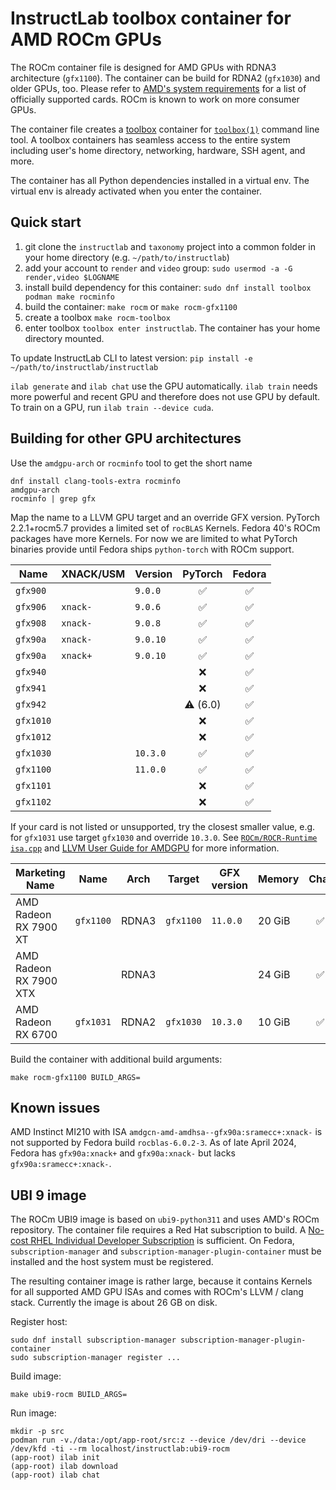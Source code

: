# InstructLab toolbox container for AMD ROCm GPUs

The ROCm container file is designed for AMD GPUs with RDNA3 architecture (`gfx1100`). The container can be build for RDNA2 (`gfx1030`) and older GPUs, too. Please refer to [AMD's system requirements](https://rocm.docs.amd.com/projects/install-on-linux/en/develop/reference/system-requirements.html) for a list of officially supported cards. ROCm is known to work on more consumer GPUs.

The container file creates a [toolbox](https://github.com/containers/toolbox) container for [`toolbox(1)`](https://www.mankier.com/1/toolbox) command line tool. A toolbox containers has seamless access to the entire system including user's home directory, networking, hardware, SSH agent, and more.

The container has all Python dependencies installed in a virtual env. The virtual env is already activated when you enter the container.

## Quick start

1. git clone the `instructlab` and `taxonomy` project into a common folder in your
   home directory (e.g. `~/path/to/instructlab`)
2. add your account to `render` and `video` group: `sudo usermod -a -G render,video $LOGNAME`
3. install build dependency for this container: `sudo dnf install toolbox podman make rocminfo`
4. build the container: `make rocm` or `make rocm-gfx1100`
5. create a toolbox `make rocm-toolbox`
6. enter toolbox `toolbox enter instructlab`. The container has your
   home directory mounted.

To update InstructLab CLI to latest version: `pip install -e ~/path/to/instructlab/instructlab`

`ilab generate` and `ilab chat` use the GPU automatically. `ilab train` needs
more powerful and recent GPU and therefore does not use GPU by default. To
train on a GPU, run `ilab train --device cuda`.


## Building for other GPU architectures

Use the `amdgpu-arch` or `rocminfo` tool to get the short name

```shell
dnf install clang-tools-extra rocminfo
amdgpu-arch
rocminfo | grep gfx
```

Map the name to a LLVM GPU target and an override GFX version. PyTorch 2.2.1+rocm5.7 provides a limited set of `rocBLAS` Kernels. Fedora 40's ROCm packages have more Kernels. For now we are limited to what PyTorch binaries provide until Fedora ships `python-torch` with ROCm support.

| Name      | XNACK/USM | Version  | PyTorch | Fedora |
|-----------|-----------|----------|:-------:|:------:|
| `gfx900`  |           | `9.0.0`  | ✅      | ✅     |
| `gfx906`  | `xnack-`  | `9.0.6`  | ✅      | ✅     |
| `gfx908`  | `xnack-`  | `9.0.8`  | ✅      | ✅     |
| `gfx90a`  | `xnack-`  | `9.0.10` | ✅      | ✅     |
| `gfx90a`  | `xnack+`  | `9.0.10` | ✅      | ✅     |
| `gfx940`  |           |          | ❌      | ✅     |
| `gfx941`  |           |          | ❌      | ✅     |
| `gfx942`  |           |          | ⚠️ (6.0)| ✅     |
| `gfx1010` |           |          | ❌      | ✅     |
| `gfx1012` |           |          | ❌      | ✅     |
| `gfx1030` |           | `10.3.0` | ✅      | ✅     |
| `gfx1100` |           | `11.0.0` | ✅      | ✅     |
| `gfx1101` |           |          | ❌      | ✅     |
| `gfx1102` |           |          | ❌      | ✅     |

If your card is not listed or unsupported, try the closest smaller value, e.g. for `gfx1031` use target `gfx1030` and override `10.3.0`. See [`ROCm/ROCR-Runtime` `isa.cpp`](https://github.com/ROCm/ROCR-Runtime/blob/rocm-6.0.2/src/core/runtime/isa.cpp#L245) and [LLVM User Guide for AMDGPU](https://llvm.org/docs/AMDGPUUsage.html#processors) for more information.

| Marketing Name         | Name      | Arch  | Target    | GFX version | Memory | Chat | Train |
|------------------------|-----------|-------|-----------|-------------|--------|:----:|:-----:|
| AMD Radeon RX 7900 XT  | `gfx1100` | RDNA3 | `gfx1100` | `11.0.0`    | 20 GiB | ✅   | ✅    |
| AMD Radeon RX 7900 XTX |           | RDNA3 |           |             | 24 GiB | ✅   | ✅    |
| AMD Radeon RX 6700     | `gfx1031` | RDNA2 | `gfx1030` | `10.3.0`    | 10 GiB | ✅   | ❌    |

Build the container with additional build arguments:

```shell
make rocm-gfx1100 BUILD_ARGS=
```

## Known issues

AMD Instinct MI210 with ISA `amdgcn-amd-amdhsa--gfx90a:sramecc+:xnack-` is not supported by Fedora build `rocblas-6.0.2-3`. As of late April 2024, Fedora has `gfx90a:xnack+` and `gfx90a:xnack-` but lacks `gfx90a:sramecc+:xnack-`.

## UBI 9 image

The ROCm UBI9 image is based on `ubi9-python311` and uses AMD's ROCm repository. The container file requires a Red Hat subscription to build. A [No-cost RHEL Individual Developer Subscription](https://developers.redhat.com/articles/faqs-no-cost-red-hat-enterprise-linux) is sufficient. On Fedora, `subscription-manager` and `subscription-manager-plugin-container` must be installed and the host system must be registered.

The resulting container image is rather large, because it contains Kernels for all supported AMD GPU ISAs and comes with ROCm's LLVM / clang stack. Currently the image is about 26 GB on disk.

Register host:
```shell
sudo dnf install subscription-manager subscription-manager-plugin-container
sudo subscription-manager register ...
```

Build image:
```shell
make ubi9-rocm BUILD_ARGS=
```

Run image:
```shell
mkdir -p src
podman run -v./data:/opt/app-root/src:z --device /dev/dri --device /dev/kfd -ti --rm localhost/instructlab:ubi9-rocm
(app-root) ilab init
(app-root) ilab download
(app-root) ilab chat
```
